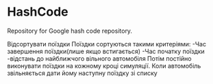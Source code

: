 # HashCode
Repository for Google hash code repository.

Відсортувати поїздки
Поїздки сортуються такими критеріями:
  -Час завершення поїздки(лише якщо встигається)
  -Час початку поїздки
  -відстань до найближчого вільного автомобіля
Потім постійно виконувати поїздки на кожному кроці симуляції.
Коли автомобіль звільняється дати йому наступну поїздку зі списку
